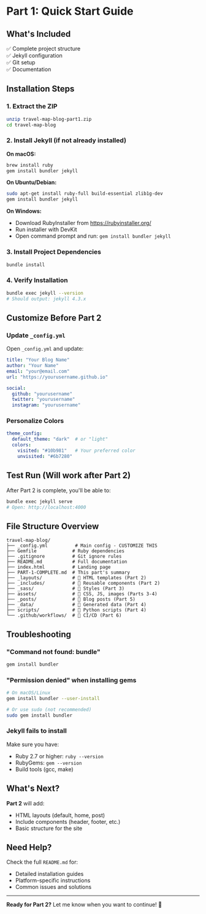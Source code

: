 # Part 1: Quick Start Guide

## What's Included

✅ Complete project structure  
✅ Jekyll configuration  
✅ Git setup  
✅ Documentation  

## Installation Steps

### 1. Extract the ZIP
```bash
unzip travel-map-blog-part1.zip
cd travel-map-blog
```

### 2. Install Jekyll (if not already installed)

**On macOS:**
```bash
brew install ruby
gem install bundler jekyll
```

**On Ubuntu/Debian:**
```bash
sudo apt-get install ruby-full build-essential zlib1g-dev
gem install bundler jekyll
```

**On Windows:**
- Download RubyInstaller from https://rubyinstaller.org/
- Run installer with DevKit
- Open command prompt and run: `gem install bundler jekyll`

### 3. Install Project Dependencies
```bash
bundle install
```

### 4. Verify Installation
```bash
bundle exec jekyll --version
# Should output: jekyll 4.3.x
```

## Customize Before Part 2

### Update `_config.yml`
Open `_config.yml` and update:

```yaml
title: "Your Blog Name"
author: "Your Name"
email: "your@email.com"
url: "https://yourusername.github.io"

social:
  github: "yourusername"
  twitter: "yourusername"
  instagram: "yourusername"
```

### Personalize Colors
```yaml
theme_config:
  default_theme: "dark"  # or "light"
  colors:
    visited: "#10b981"   # Your preferred color
    unvisited: "#6b7280"
```

## Test Run (Will work after Part 2)

After Part 2 is complete, you'll be able to:
```bash
bundle exec jekyll serve
# Open: http://localhost:4000
```

## File Structure Overview

```
travel-map-blog/
├── _config.yml          # Main config - CUSTOMIZE THIS
├── Gemfile             # Ruby dependencies
├── .gitignore          # Git ignore rules
├── README.md           # Full documentation
├── index.html          # Landing page
├── PART-1-COMPLETE.md  # This part's summary
├── _layouts/           # 📁 HTML templates (Part 2)
├── _includes/          # 📁 Reusable components (Part 2)
├── _sass/              # 📁 Styles (Part 3)
├── assets/             # 📁 CSS, JS, images (Parts 3-4)
├── _posts/             # 📁 Blog posts (Part 5)
├── _data/              # 📁 Generated data (Part 4)
├── scripts/            # 📁 Python scripts (Part 4)
└── .github/workflows/  # 📁 CI/CD (Part 6)
```

## Troubleshooting

### "Command not found: bundle"
```bash
gem install bundler
```

### "Permission denied" when installing gems
```bash
# On macOS/Linux
gem install bundler --user-install

# Or use sudo (not recommended)
sudo gem install bundler
```

### Jekyll fails to install
Make sure you have:
- Ruby 2.7 or higher: `ruby --version`
- RubyGems: `gem --version`
- Build tools (gcc, make)

## What's Next?

**Part 2** will add:
- HTML layouts (default, home, post)
- Include components (header, footer, etc.)
- Basic structure for the site

## Need Help?

Check the full `README.md` for:
- Detailed installation guides
- Platform-specific instructions
- Common issues and solutions

---

**Ready for Part 2?** Let me know when you want to continue! 🚀
